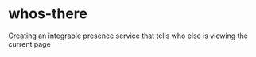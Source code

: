 # whos-there
Creating an integrable presence service that tells who else is viewing the current page
